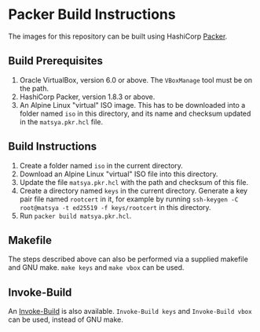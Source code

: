 # Packer Build Instructions

The images for this repository can be built using HashiCorp [Packer](https://www.packer.io/).

## Build Prerequisites

1. Oracle VirtualBox, version 6.0 or above. The `VBoxManage` tool must be on the path.
2. HashiCorp Packer, version 1.8.3 or above.
3. An Alpine Linux "virtual" ISO image. This has to be downloaded into a folder named `iso` in this directory, and its name and checksum updated in the `matsya.pkr.hcl` file.

## Build Instructions

1. Create a folder named `iso` in the current directory.
2. Download an Alpine Linux "virtual" ISO file into this directory.
3. Update the file `matsya.pkr.hcl` with the path and checksum of this file.
4. Create a directory named `keys` in the current directory. Generate a key pair file named `rootcert` in it, for example by running `ssh-keygen -C root@matsya -t ed25519 -f keys/rootcert` in this directory.
5. Run `packer build matsya.pkr.hcl`. 


## Makefile

The steps described above can also be performed via a supplied makefile and GNU make.
`make keys` and `make vbox` can be used.

## Invoke-Build

An [Invoke-Build](https://github.com/nightroman/Invoke-Build) is also available. `Invoke-Build keys` and `Invoke-Build vbox` can be used, instead of GNU make.
